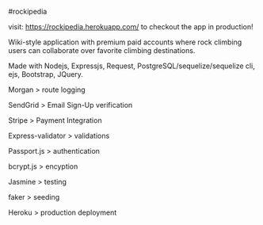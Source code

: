 #rockipedia

visit: https://rockipedia.herokuapp.com/ to checkout the app in production!

Wiki-style application with premium paid accounts where rock climbing users can collaborate over favorite climbing destinations.

Made with Nodejs, Expressjs, Request, PostgreSQL/sequelize/sequelize cli, ejs, Bootstrap, JQuery.

Morgan > route logging

SendGrid > Email Sign-Up verification

Stripe > Payment Integration

Express-validator > validations

Passport.js > authentication

bcrypt.js > encyption

Jasmine > testing

faker > seeding

Heroku > production deployment






